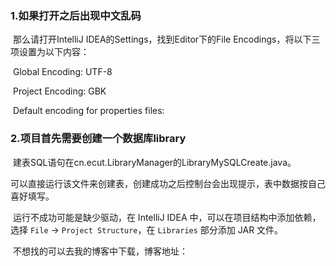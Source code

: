 ### 1.如果打开之后出现中文乱码

​	那么请打开IntelliJ IDEA的Settings，找到Editor下的File Encodings，将以下三项设置为以下内容：

​	Global Encoding: UTF-8

​	Project Encoding: GBK

​	Default encoding for properties files: <Default>

### 2.项目首先需要创建一个数据库library

​	建表SQL语句在cn.ecut.LibraryManager的LibraryMySQLCreate.java。

​	可以直接运行该文件来创建表，创建成功之后控制台会出现提示，表中数据按自己喜好填写。

​	运行不成功可能是缺少驱动，在 IntelliJ IDEA 中，可以在项目结构中添加依赖，选择 `File` -> `Project Structure`，在 `Libraries` 部分添加 JAR 文件。

​	不想找的可以去我的博客中下载，博客地址：
